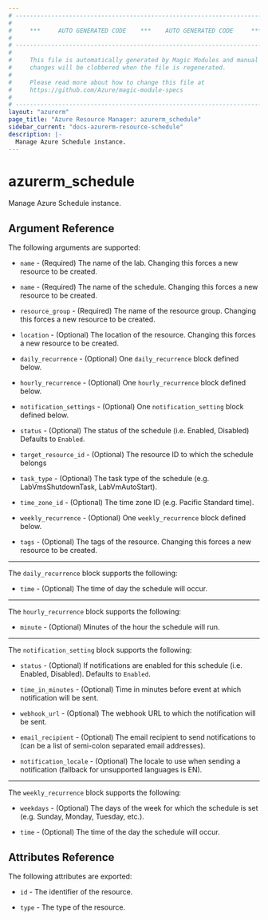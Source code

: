 ```yaml
---
# ----------------------------------------------------------------------------
#
#     ***     AUTO GENERATED CODE    ***    AUTO GENERATED CODE     ***
#
# ----------------------------------------------------------------------------
#
#     This file is automatically generated by Magic Modules and manual
#     changes will be clobbered when the file is regenerated.
#
#     Please read more about how to change this file at
#     https://github.com/Azure/magic-module-specs
#
# ----------------------------------------------------------------------------
layout: "azurerm"
page_title: "Azure Resource Manager: azurerm_schedule"
sidebar_current: "docs-azurerm-resource-schedule"
description: |-
  Manage Azure Schedule instance.
---
```


# azurerm_schedule

Manage Azure Schedule instance.


## Argument Reference

The following arguments are supported:

* `name` - (Required) The name of the lab. Changing this forces a new resource to be created.

* `name` - (Required) The name of the schedule. Changing this forces a new resource to be created.

* `resource_group` - (Required) The name of the resource group. Changing this forces a new resource to be created.

* `location` - (Optional) The location of the resource. Changing this forces a new resource to be created.

* `daily_recurrence` - (Optional) One `daily_recurrence` block defined below.

* `hourly_recurrence` - (Optional) One `hourly_recurrence` block defined below.

* `notification_settings` - (Optional) One `notification_setting` block defined below.

* `status` - (Optional) The status of the schedule (i.e. Enabled, Disabled) Defaults to `Enabled`.

* `target_resource_id` - (Optional) The resource ID to which the schedule belongs

* `task_type` - (Optional) The task type of the schedule (e.g. LabVmsShutdownTask, LabVmAutoStart).

* `time_zone_id` - (Optional) The time zone ID (e.g. Pacific Standard time).

* `weekly_recurrence` - (Optional) One `weekly_recurrence` block defined below.

* `tags` - (Optional) The tags of the resource. Changing this forces a new resource to be created.

---

The `daily_recurrence` block supports the following:

* `time` - (Optional) The time of day the schedule will occur.

---

The `hourly_recurrence` block supports the following:

* `minute` - (Optional) Minutes of the hour the schedule will run.

---

The `notification_setting` block supports the following:

* `status` - (Optional) If notifications are enabled for this schedule (i.e. Enabled, Disabled). Defaults to `Enabled`.

* `time_in_minutes` - (Optional) Time in minutes before event at which notification will be sent.

* `webhook_url` - (Optional) The webhook URL to which the notification will be sent.

* `email_recipient` - (Optional) The email recipient to send notifications to (can be a list of semi-colon separated email addresses).

* `notification_locale` - (Optional) The locale to use when sending a notification (fallback for unsupported languages is EN).

---

The `weekly_recurrence` block supports the following:

* `weekdays` - (Optional) The days of the week for which the schedule is set (e.g. Sunday, Monday, Tuesday, etc.).

* `time` - (Optional) The time of the day the schedule will occur.

## Attributes Reference

The following attributes are exported:

* `id` - The identifier of the resource.

* `type` - The type of the resource.
